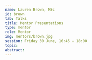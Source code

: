 ```yaml
---
name: Lauren Brown, MSc
id: brown
tab: Talks
title: Mentor Presentations
type: mentor
role: Mentor
img: mentors/brown.jpg
session: Friday 30 June, 16:45 – 18:00
topic:
abstract:
---
```

